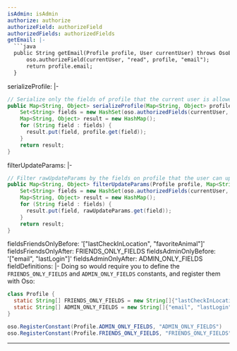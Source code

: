```yaml
---
isAdmin: isAdmin
authorize: authorize
authorizeField: authorizeField
authorizedFields: authorizedFields
getEmail: |-
  ```java
  public String getEmail(Profile profile, User currentUser) throws OsoError {
      oso.authorizeField(currentUser, "read", profile, "email");
      return profile.email;
  }
  ```
serializeProfile: |-
  ```java
  // Serialize only the fields of profile that the current user is allowed to read
  public Map<String, Object> serializeProfile(Map<String, Object> profile, User currentUser) {
      Set<String> fields = new HashSet(oso.authorizedFields(currentUser, "read", profile));
      Map<String, Object> result = new HashMap();
      for (String field : fields) {
        result.put(field, profile.get(field));
      }
      return result;
  }
  ```
filterUpdateParams: |-
  ```java
  // Filter rawUpdateParams by the fields on profile that the user can update
  public Map<String, Object> filterUpdateParams(Profile profile, Map<String, Object> rawUpdateParams, User currentUser) {
      Set<String> fields = new HashSet(oso.authorizedFields(currentUser, "update", profile));
      Map<String, Object> result = new HashMap();
      for (String field : fields) {
        result.put(field, rawUpdateParams.get(field));
      }
      return result;
  }
  ```
fieldsFriendsOnlyBefore: '["lastCheckInLocation", "favoriteAnimal"]'
fieldsFriendsOnlyAfter: FRIENDS_ONLY_FIELDS
fieldsAdminOnlyBefore: '["email", "lastLogin"]'
fieldsAdminOnlyAfter: ADMIN_ONLY_FIELDS
fieldDefinitions: |-
  Doing so would require you to define the `FRIENDS_ONLY_FIELDS` and
  `ADMIN_ONLY_FIELDS` constants, and register them with Oso:

  ```java
  class Profile {
    static String[] FRIENDS_ONLY_FIELDS = new String[]{"lastCheckInLocation", "favoriteAnimal"};
    static String[] ADMIN_ONLY_FIELDS = new String[]{"email", "lastLogin"};
  }

  oso.RegisterConstant(Profile.ADMIN_ONLY_FIELDS, "ADMIN_ONLY_FIELDS")
  oso.RegisterConstant(Profile.FRIENDS_ONLY_FIELDS, "FRIENDS_ONLY_FIELDS")
  ```
---
```


